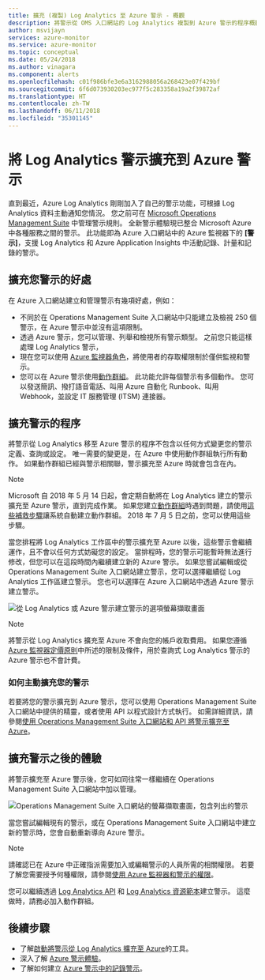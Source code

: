 ```yaml
---
title: 擴充 (複製) Log Analytics 至 Azure 警示 - 概觀
description: 將警示從 OMS 入口網站的 Log Analytics 複製到 Azure 警示的程序概觀，詳細說明常見的客戶考量。
author: msvijayn
services: azure-monitor
ms.service: azure-monitor
ms.topic: conceptual
ms.date: 05/24/2018
ms.author: vinagara
ms.component: alerts
ms.openlocfilehash: c01f986bfe3e6a3162988056a268423e07f429bf
ms.sourcegitcommit: 6f6d073930203ec977f5c283358a19a2f39872af
ms.translationtype: HT
ms.contentlocale: zh-TW
ms.lasthandoff: 06/11/2018
ms.locfileid: "35301145"
---
```

# <a name="extend-log-analytics-alerts-to-azure-alerts"></a>將 Log Analytics 警示擴充到 Azure 警示
直到最近，Azure Log Analytics 剛剛加入了自己的警示功能，可根據 Log Analytics 資料主動通知您情況。 您之前可在 [Microsoft Operations Management Suite](../operations-management-suite/operations-management-suite-overview.md) 中管理警示規則。 全新警示體驗現已整合 Microsoft Azure 中各種服務之間的警示。 此功能即為 Azure 入口網站中的 Azure 監視器下的 **[警示]**，支援 Log Analytics 和 Azure Application Insights 中活動記錄、計量和記錄的警示。 

## <a name="benefits-of-extending-your-alerts"></a>擴充您警示的好處
在 Azure 入口網站建立和管理警示有幾項好處，例如：

- 不同於在 Operations Management Suite 入口網站中只能建立及檢視 250 個警示，在 Azure 警示中並沒有這項限制。
- 透過 Azure 警示，您可以管理、列舉和檢視所有警示類型。 之前您只能這樣處理 Log Analytics 警示，
- 現在您可以使用 [Azure 監視器角色](monitoring-roles-permissions-security.md)，將使用者的存取權限制於僅供監視和警示。
- 您可以在 Azure 警示使用[動作群組](monitoring-action-groups.md)。 此功能允許每個警示有多個動作。 您可以發送簡訊、撥打語音電話、叫用 Azure 自動化 Runbook、叫用 Webhook，並設定 IT 服務管理 (ITSM) 連接器。 

## <a name="process-of-extending-your-alerts"></a>擴充警示的程序
將警示從 Log Analytics 移至 Azure 警示的程序不包含以任何方式變更您的警示定義、查詢或設定。 唯一需要的變更是，在 Azure 中使用動作群組執行所有動作。 如果動作群組已經與警示相關聯，警示擴充至 Azure 時就會包含在內。

> [!NOTE]
> Microsoft 自 2018 年 5 月 14 日起，會定期自動將在 Log Analytics 建立的警示擴充至 Azure 警示，直到完成作業。 如果您建立[動作群組](monitoring-action-groups.md)時遇到問題，請使用[這些補救步驟](monitoring-alerts-extend-tool.md#troubleshooting)讓系統自動建立動作群組。 2018 年 7 月 5 日之前，您可以使用這些步驟。 
> 

當您排程將 Log Analytics 工作區中的警示擴充至 Azure 以後，這些警示會繼續運作，且不會以任何方式妨礙您的設定。 當排程時，您的警示可能暫時無法進行修改，但您可以在這段時間內繼續建立新的 Azure 警示。 如果您嘗試編輯或從 Operations Management Suite 入口網站建立警示，您可以選擇繼續從 Log Analytics 工作區建立警示。 您也可以選擇在 Azure 入口網站中透過 Azure 警示建立警示。

 ![從 Log Analytics 或 Azure 警示建立警示的選項螢幕擷取畫面](./media/monitor-alerts-extend/ScheduledDirection.png)

> [!NOTE]
> 將警示從 Log Analytics 擴充至 Azure 不會向您的帳戶收取費用。 如果您遵循 [Azure 監視器定價原則](https://azure.microsoft.com/pricing/details/monitor/)中所述的限制及條件，用於查詢式 Log Analytics 警示的 Azure 警示也不會計費。  


### <a name="how-to-extend-your-alerts-voluntarily"></a>如何主動擴充您的警示
若要將您的警示擴充到 Azure 警示，您可以使用 Operations Management Suite 入口網站中提供的精靈，或者使用 API 以程式設計方式執行。 如需詳細資訊，請參閱[使用 Operations Management Suite 入口網站和 API 將警示擴充至 Azure](monitoring-alerts-extend-tool.md)。

## <a name="experience-after-extending-your-alerts"></a>擴充警示之後的體驗
將警示擴充至 Azure 警示後，您可如同往常一樣繼續在 Operations Management Suite 入口網站中加以管理。

![Operations Management Suite 入口網站的螢幕擷取畫面，包含列出的警示](./media/monitor-alerts-extend/PostExtendList.png)

當您嘗試編輯現有的警示，或在 Operations Management Suite 入口網站中建立新的警示時，您會自動重新導向 Azure 警示。  

> [!NOTE]
> 請確認已在 Azure 中正確指派需要加入或編輯警示的人員所需的相關權限。 若要了解您需要授予何種權限，請參閱[使用 Azure 監視器和警示的權限](monitoring-roles-permissions-security.md)。  
> 

您可以繼續透過 [Log Analytics API](../log-analytics/log-analytics-api-alerts.md) 和 [Log Analytics 資源範本](../monitoring/monitoring-solutions-resources-searches-alerts.md)建立警示。 這麼做時，請務必加入動作群組。

## <a name="next-steps"></a>後續步驟

* 了解[啟動將警示從 Log Analytics 擴充至 Azure](monitoring-alerts-extend-tool.md)的工具。
* 深入了解 [Azure 警示體驗](monitoring-overview-unified-alerts.md)。
* 了解如何建立 [Azure 警示中的記錄警示](monitor-alerts-unified-log.md)。
